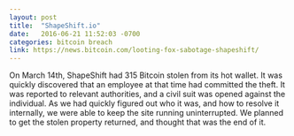```yaml
---
layout: post
title:  "ShapeShift.io"
date:   2016-06-21 11:52:03 -0700
categories: bitcoin breach
link: https://news.bitcoin.com/looting-fox-sabotage-shapeshift/
---
```

On March 14th, ShapeShift had 315 Bitcoin stolen from its hot wallet. It was quickly discovered that an employee at that time had committed the theft. It was reported to relevant authorities, and a civil suit was opened against the individual. As we had quickly figured out who it was, and how to resolve it internally, we were able to keep the site running uninterrupted. We planned to get the stolen property returned, and thought that was the end of it.

